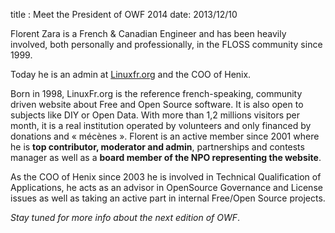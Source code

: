 title : Meet the President of OWF 2014
date: 2013/12/10

Florent Zara is a French & Canadian Engineer and has been heavily involved, both personally and professionally,  in the FLOSS community since 1999.

Today he is an admin at [Linuxfr.org](http://www.linuxfr.org/) and the COO of Henix.

Born in 1998, LinuxFr.org is the reference french-speaking, community driven website about Free and Open Source software. 
It is also open to subjects like DIY or Open Data. With more than 1,2 millions visitors per month, it is a real 
institution operated by volunteers and only financed by donations and « mécènes ». Florent is an active member since 
2001 where he is **top contributor, moderator and admin**, partnerships and contests manager as well as a **board member of 
the NPO representing the website**.

As the COO of Henix since 2003 he is involved in Technical Qualification of Applications, he acts as an advisor in 
OpenSource Governance and License issues as well as taking an active part in internal Free/Open Source projects.

*Stay tuned for more info about the next edition of OWF*.
